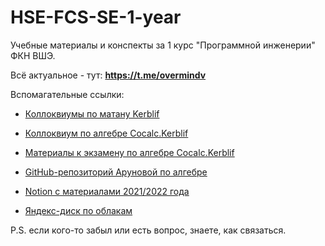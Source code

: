 # HSE-FCS-SE-1-year

Учебные материалы и конспекты за 1 курс "Программной инженерии" ФКН ВШЭ.

Всё актуальное - тут: **https://t.me/overmindv**

Вспомагательные ссылки:

- [Коллоквиумы по матану Kerblif](https://wiki.kerblif.space/ru/matan)

- [Коллоквиум по алгебре Cocalc.Kerblif](https://cocalc.kerblif.space/share/public_paths/426a3b46bb7a85b5675e55314a96e938620e8236)

- [Материалы к экзамену по алгебре Cocalc.Kerblif](https://cocalc.kerblif.space/share/public_paths/974512768bdd73a1e726f5e6e6929942af8dfc57)

- [GitHub-репозиторий Аруновой по алгебре](https://github.com/adarunova/Algebra-HSE-SE/tree/year-2021/2022)

- [Notion с материалами 2021/2022 года](https://sneaky-kiwi-685.notion.site/Education-41ac3805ffe245c4bc07240390469eb1)

- [Яндекс-диск по облакам](https://disk.yandex.ru/d/xsgbKBY8UT0dmA)

P.S. если кого-то забыл или есть вопрос, знаете, как связаться.
